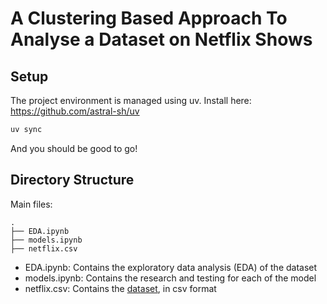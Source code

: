 # A Clustering Based Approach To Analyse a Dataset on Netflix Shows

## Setup
The project environment is managed using uv.
Install here: https://github.com/astral-sh/uv
```sh
uv sync
```
And you should be good to go!

## Directory Structure
Main files:
```
.
├── EDA.ipynb
├── models.ipynb
├── netflix.csv
```
- EDA.ipynb: Contains the exploratory data analysis (EDA) of the dataset
- models.ipynb: Contains the research and testing for each of the model
- netflix.csv: Contains the [dataset](https://www.kaggle.com/datasets/shivamb/netflix-shows/data), in csv format
